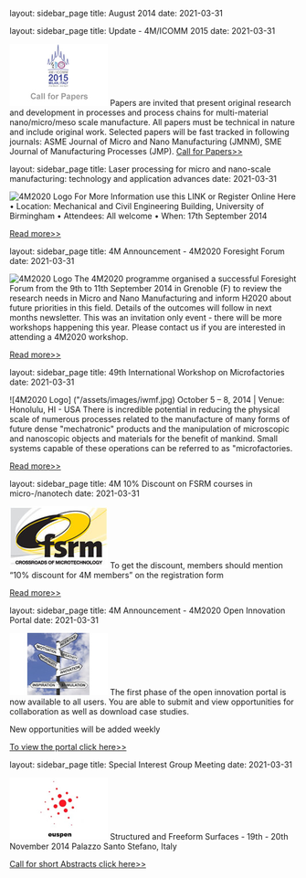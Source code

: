 layout: sidebar_page
title: August 2014
date: 2021-03-31

layout: sidebar_page
title: Update - 4M/ICOMM 2015
date: 2021-03-31

![4M2020 Logo](/images/call-for-papers2_0.jpg)
Papers are invited that present original research and development in processes and process chains for multi-material nano/micro/meso scale manufacture. All papers must be technical in nature and include original work. Selected papers will be fast tracked in following journals: ASME Journal of Micro and Nano Manufacturing (JMNM), SME Journal of Manufacturing Processes (JMP). [Call for Papers>>](http://4m-association.us1.list-manage.com/track/click?u=4a3e2307c8444f1ffd4221249&id=7406f2bb20&e=1434686575)

layout: sidebar_page
title: Laser processing for micro and nano-scale manufacturing: technology and application advances
date: 2021-03-31

![4M2020 Logo]("/assets/images/laser-processing_0.jpg)
For More Information use this LINK
or
Register Online Here
•	Location: Mechanical and Civil Engineering Building, University of Birmingham
•	Attendees: All welcome
•	When: 17th September 2014

[Read more>>](http://4m-association.us1.list-manage.com/track/click?u=4a3e2307c8444f1ffd4221249&id=68a640ae20&e=1434686575)


layout: sidebar_page
title: 4M Announcement - 4M2020 Foresight Forum
date: 2021-03-31

![4M2020 Logo]("/assets/images/foresight-forum.jpg)
The 4M2020 programme organised a successful Foresight Forum from the 9th to 11th September 2014 in Grenoble (F) to review the research needs in Micro and Nano Manufacturing and inform H2020 about future priorities in this field.  Details of the outcomes will follow in next months newsletter. This was an invitation only event - there will be more workshops happening this year. Please contact us if you are interested in attending a 4M2020 workshop.

[Read more>>](http://4m-association.us1.list-manage.com/track/click?u=4a3e2307c8444f1ffd4221249&id=2e632bbf8e&e=1434686575)


layout: sidebar_page
title: 49th International Workshop on Microfactories
date: 2021-03-31

![4M2020 Logo] ("/assets/images/iwmf.jpg)
October 5 – 8, 2014 | Venue: Honolulu, HI - USA
There is incredible potential in reducing the physical scale of numerous processes related to the manufacture of many forms of future dense "mechatronic" products and the manipulation of microscopic and nanoscopic objects and materials for the benefit of mankind. Small systems capable of these operations can be referred to as "microfactories. 

[Read more>>](http://4m-association.us1.list-manage1.com/track/click?u=4a3e2307c8444f1ffd4221249&id=329b425450&e=1434686575)


layout: sidebar_page
title: 4M 10% Discount on FSRM courses in micro-/nanotech
date: 2021-03-31

![4M2020 Logo](/images/fsrm_0.jpg)
To get the discount, members should mention “10% discount for 4M members” on the registration form

[Read more>>](http://4m-association.us1.list-manage.com/track/click?u=4a3e2307c8444f1ffd4221249&id=59e33a1c62&e=1434686575)





layout: sidebar_page
title: 4M Announcement - 4M2020 Open Innovation Portal
date: 2021-03-31

![4M2020 Logo](/images/portal.jpg)
The first phase of the open innovation portal is now available to all users. You are able to submit and view opportunities for collaboration as well as download case studies.

New opportunities will be added weekly

[To view the portal click here>>](http://4m-association.us1.list-manage.com/track/click?u=4a3e2307c8444f1ffd4221249&id=83ee5302bf&e=1434686575) 


layout: sidebar_page
title: Special Interest Group Meeting
date: 2021-03-31

![4M2020 Logo](/images/euspen-small.jpg)
Structured and Freeform Surfaces - 19th - 20th November 2014
Palazzo Santo Stefano, Italy

[Call for short Abstracts click here>>](http://www.euspen.eu)



